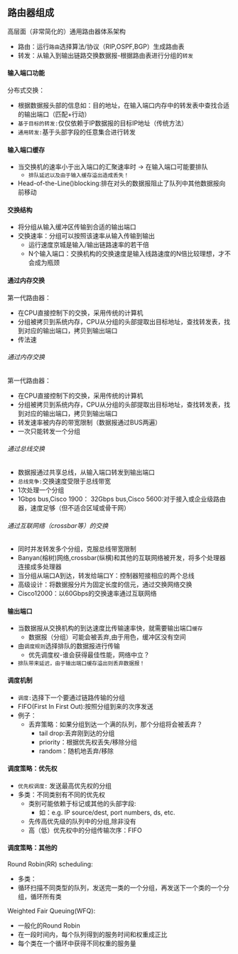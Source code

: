 ## 路由器组成

高层面（非常简化的）通用路由器体系架构
- 路由：运行```路由```选择算法/协议（RIP,OSPF,BGP）生成路由表
- 转发：从输入到输出链路交换数据报-根据路由表进行分组的```转发```

#### 输入端口功能

分布式交换：
- 根据数据报头部的信息如：目的地址，在输入端口内存中的转发表中查找合适的输出端口（匹配+行动）
- ```基于目标的转发:```仅仅依赖于IP数据报的目标IP地址（传统方法）
- ```通用转发:```基于头部字段的任意集合进行转发

#### 输入端口缓存

- 当交换机的速率小于出入端口的汇聚速率时 -> 在输入端口可能要排队
    * ```排队延迟以及由于输入缓存溢出造成丢失！```
- Head-of-the-Line()blocking:排在对头的数据报阻止了队列中其他数据报向前移动

#### 交换结构

- 将分组从输入缓冲区传输到合适的输出端口
- 交换速率：分组可以按照该速率从输入传输到输出
    * 运行速度京城是输入/输出链路速率的若干倍
    * N个输入端口：交换机构的交换速度是输入线路速度的N倍比较理想，才不会成为瓶颈

#### 通过内存交换

第一代路由器：
- 在CPU直接控制下的交换，采用传统的计算机
- 分组被拷贝到系统内存，CPU从分组的头部提取出目标地址，查找转发表，找到对应的输出端口，拷贝到输出端口
- 传法速
###### 通过内存交换

第一代路由器：
- 在CPU直接控制下的交换，采用传统的计算机
- 分组被拷贝到系统内存，CPU从分组的头部提取出目标地址，查找转发表，找到对应的输出端口，拷贝到输出端口
- 转发速率被内存的带宽限制（数据报通过BUS两遍）
- 一次只能转发一个分组

###### 通过总线交换

- 数据报通过共享总线，从输入端口转发到输出端口
- ```总线竞争:```交换速度受限于总线带宽
- 1次处理一个分组
- 1Gbps bus,Cisco 1900： 32Gbps bus,Cisco 5600:对于接入或企业级路由器，速度足够（但不适合区域或骨干网）

###### 通过互联网络（crossbar等）的交换

- 同时并发转发多个分组，克服总线带宽限制
- Banyan(榕树)网络,crossbar(纵横)和其他的互联网络被开发，将多个处理器连接成多处理器
- 当分组从端口A到达，转发给端口Y：控制器短接相应的两个总线
- 高级设计：将数据报分片为固定长度的信元，通过交换网络交换
- Cisco12000：以60Gbps的交换速率通过互联网络

#### 输出端口

- 当数据报从交换机构的到达速度比传输速率快，就需要输出端口```缓存```
    * 数据报（分组）可能会被丢弃,由于用色，缓冲区没有空间
- 由```调度规则```选择排队的数据报进行传输
    * 优先调度权-谁会获得最佳性能，网络中立？
- ```排队带来延迟，由于输出端口缓存溢出则丢弃数据报！```

#### 调度机制

- ```调度:```选择下一个要通过链路传输的分组
- FIFO(First In First Out):按照分组到来的次序发送
- 例子：
    * 丢弃策略：如果分组到达一个满的队列，那个分组将会被丢弃？
        - tail drop:丢弃刚到达的分组
        - priority：根据优先权丢失/移除分组
        - random：随机地丢弃/移除

#### 调度策略：优先权

- ```优先权调度:``` 发送最高优先权的分组
- 多类：不同类别有不同的优先权
    * 类别可能依赖于标记或其他的头部字段:
        - 如：e.g. IP source/dest, port numbers, ds, etc.
    * 先传高优先级的队列中的分组,除非没有
    * 高（低）优先权中的分组传输次序：FIFO
    
#### 调度策略：其他的

Round Robin(RR) scheduling:
- 多类：
- 循环扫描不同类型的队列，发送完一类的一个分组，再发送下一个类的一个分组，循环所有类

Weighted Fair Queuing(WFQ):
- 一般化的Round Robin
- 在一段时间内，每个队列得到的服务时间和权重成正比
- 每个类在一个循环中获得不同权重的服务量













